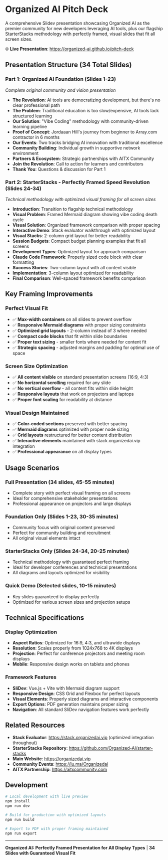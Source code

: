 # Organized AI Pitch Deck

A comprehensive Slidev presentation showcasing Organized AI as the premier community for new developers leveraging AI tools, plus our flagship StarterStacks methodology with perfectly framed, visual slides that fit all screen sizes.

🌐 **Live Presentation**: https://organized-ai.github.io/pitch-deck

## Presentation Structure (34 Total Slides)

### **Part 1: Organized AI Foundation (Slides 1-23)**
*Complete original community and vision presentation*

- **The Revolution**: AI tools are democratizing development, but there's no clear professional path
- **The Problem**: Traditional education is too slow/expensive, AI tools lack structured learning
- **Our Solution**: "Vibe Coding" methodology with community-driven learning pipeline
- **Proof of Concept**: Jordaaan Hill's journey from beginner to Array.com contractor in 6 months
- **Our Events**: Two tracks bridging AI innovation with traditional excellence
- **Community Building**: Individual growth in supportive network environment
- **Partners & Ecosystem**: Strategic partnerships with AITX Community
- **Join the Revolution**: Call to action for learners and contributors
- **Thank You**: Questions & discussion for Part 1

### **Part 2: StarterStacks - Perfectly Framed Speed Revolution (Slides 24-34)**
*Technical methodology with optimized visual framing for all screen sizes*

- **Introduction**: Transition to flagship technical methodology
- **Visual Problem**: Framed Mermaid diagram showing vibe coding death cycle
- **Visual Solution**: Organized framework comparison with proper spacing
- **Interactive Demo**: Stack evaluator walkthrough with optimized layout
- **Visual Stacks**: 2-column grid layout for better readability
- **Session Budgets**: Compact budget planning examples that fit all screens
- **Development Types**: Optimized layout for approach comparison
- **Claude Code Framework**: Properly sized code block with clear formatting
- **Success Stories**: Two-column layout with all content visible
- **Implementation**: 3-column layout optimized for readability
- **Final Comparison**: Well-spaced framework benefits comparison

## Key Framing Improvements

### **Perfect Visual Fit**
- ✅ **Max-width containers** on all slides to prevent overflow
- ✅ **Responsive Mermaid diagrams** with proper sizing constraints  
- ✅ **Optimized grid layouts** - 2-column instead of 3 where needed
- ✅ **Compact code blocks** that fit within slide boundaries
- ✅ **Proper text sizing** - smaller fonts where needed for content fit
- ✅ **Strategic spacing** - adjusted margins and padding for optimal use of space

### **Screen Size Optimization**
- ✅ **All content visible** on standard presentation screens (16:9, 4:3)
- ✅ **No horizontal scrolling** required for any slide
- ✅ **No vertical overflow** - all content fits within slide height
- ✅ **Responsive layouts** that work on projectors and laptops
- ✅ **Proper font scaling** for readability at distance

### **Visual Design Maintained**
- ✅ **Color-coded sections** preserved with better spacing
- ✅ **Mermaid diagrams** optimized with proper node sizing
- ✅ **Grid layouts** restructured for better content distribution
- ✅ **Interactive elements** maintained with stack.organizedai.vip integration
- ✅ **Professional appearance** on all display types

## Usage Scenarios

### **Full Presentation (34 slides, 45-55 minutes)**
- Complete story with perfect visual framing on all screens
- Ideal for comprehensive stakeholder presentations
- Professional appearance on projectors and large displays

### **Foundation Only (Slides 1-23, 30-35 minutes)**  
- Community focus with original content preserved
- Perfect for community building and recruitment
- All original visual elements intact

### **StarterStacks Only (Slides 24-34, 20-25 minutes)**
- Technical methodology with guaranteed perfect framing
- Ideal for developer conferences and technical presentations
- All diagrams and layouts optimized for visibility

### **Quick Demo (Selected slides, 10-15 minutes)**
- Key slides guaranteed to display perfectly
- Optimized for various screen sizes and projection setups

## Technical Specifications

### **Display Optimization**
- **Aspect Ratios**: Optimized for 16:9, 4:3, and ultrawide displays
- **Resolution**: Scales properly from 1024x768 to 4K displays  
- **Projection**: Perfect for conference projectors and meeting room displays
- **Mobile**: Responsive design works on tablets and phones

### **Framework Features**
- **SliDev**: Vue.js + Vite with Mermaid diagram support
- **Responsive Design**: CSS Grid and Flexbox for perfect layouts
- **Visual Elements**: Properly sized diagrams and interactive components
- **Export Options**: PDF generation maintains proper sizing
- **Navigation**: All standard SliDev navigation features work perfectly

## Related Resources

- **Stack Evaluator**: https://stack.organizedai.vip (optimized integration throughout)
- **StarterStacks Repository**: https://github.com/Organized-AI/starter-stacks
- **Main Website**: https://organizedai.vip
- **Community Events**: https://lu.ma/Organizedai
- **AITX Partnership**: https://aitxcommunity.com

## Development

```bash
# Local development with live preview
npm install
npm run dev

# Build for production with optimized layouts
npm run build

# Export to PDF with proper framing maintained
npm run export
```

---

**Organized AI: Perfectly Framed Presentation for All Display Types** | **34 Slides with Guaranteed Visual Fit**
